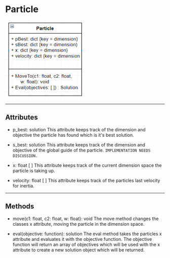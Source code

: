 # Particle
![alt text](particle.PNG)
___
## Attributes
* p_best: solution
This attribute keeps track of the dimension and objective the particle has found which is it's best solution. 

* s_best: solution
This attribute keeps track of the dimension and objective of the global guide of the particle. `IMPLEMENTATION NEEDS DISCUSSION.`

* x: float [ ]
This attribute keeps track of the current dimension space the particle is taking up.

* velocity: float [ ]
This attribute keeps track of the particles last velocity for inertia.

___
## Methods

* move(c1: float, c2: float, w: float): void
The move method changes the classes x attribute, moving the particle in the dimension space.

* eval(objective: function): solution
The eval method takes the particles x attribute and evaluates it with the objective function. The objective function will return an array of objectives which will be used with the x attribute to create a new solution object which will be returned. 

